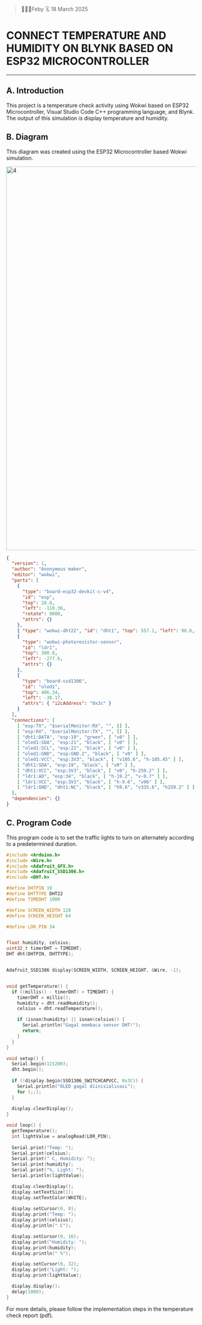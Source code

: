 
>👩🏻‍💻Feby 🗓 18 March 2025

# CONNECT TEMPERATURE AND HUMIDITY ON BLYNK BASED ON ESP32 MICROCONTROLLER 
---
## **A. Introduction**

This project is a temperature check activity using Wokwi based on ESP32 Microcontroller, Visual Studio Code C++ programming language, and Blynk. The output of this simulation is display temperature and humidity.

## **B. Diagram**
This diagram was created using the ESP32 Microcontroller based Wokwi simulation.

<img width="1020" alt="4" src="https://github.com/user-attachments/assets/fa6efb88-a954-4043-ad7b-6e3d96b17a6a" />





```json
{
  "version": 1,
  "author": "Anonymous maker",
  "editor": "wokwi",
  "parts": [
    {
      "type": "board-esp32-devkit-c-v4",
      "id": "esp",
      "top": 28.8,
      "left": -110.36,
      "rotate": 9000,
      "attrs": {}
    },
    { "type": "wokwi-dht22", "id": "dht1", "top": 557.1, "left": 90.6, "attrs": {} },
    {
      "type": "wokwi-photoresistor-sensor",
      "id": "ldr1",
      "top": 300.8,
      "left": -277.6,
      "attrs": {}
    },
    {
      "type": "board-ssd1306",
      "id": "oled1",
      "top": 406.34,
      "left": -38.17,
      "attrs": { "i2cAddress": "0x3c" }
    }
  ],
  "connections": [
    [ "esp:TX", "$serialMonitor:RX", "", [] ],
    [ "esp:RX", "$serialMonitor:TX", "", [] ],
    [ "dht1:DATA", "esp:19", "green", [ "v0" ] ],
    [ "oled1:SDA", "esp:21", "black", [ "v0" ] ],
    [ "oled1:SCL", "esp:22", "black", [ "v0" ] ],
    [ "oled1:GND", "esp:GND.2", "black", [ "v0" ] ],
    [ "oled1:VCC", "esp:3V3", "black", [ "v105.6", "h-105.45" ] ],
    [ "dht1:SDA", "esp:19", "black", [ "v0" ] ],
    [ "dht1:VCC", "esp:3V3", "black", [ "v0", "h-259.2" ] ],
    [ "ldr1:AO", "esp:34", "black", [ "h-19.2", "v-0.7" ] ],
    [ "ldr1:VCC", "esp:3V3", "black", [ "h-9.6", "v96" ] ],
    [ "ldr1:GND", "dht1:NC", "black", [ "h9.6", "v335.6", "h259.2" ] ]
  ],
  "dependencies": {}
}
```

## **C. Program Code**
This program code is to set the traffic lights to turn on alternately according to a predetermined duration.

```cpp
#include <Arduino.h>
#include <Wire.h>
#include <Adafruit_GFX.h>
#include <Adafruit_SSD1306.h>
#include <DHT.h>

#define DHTPIN 19
#define DHTTYPE DHT22
#define TIMEDHT 1000

#define SCREEN_WIDTH 128
#define SCREEN_HEIGHT 64

#define LDR_PIN 34 


float humidity, celsius;
uint32_t timerDHT = TIMEDHT;
DHT dht(DHTPIN, DHTTYPE);


Adafruit_SSD1306 display(SCREEN_WIDTH, SCREEN_HEIGHT, &Wire, -1);


void getTemperature() {
  if ((millis() - timerDHT) > TIMEDHT) {
    timerDHT = millis();
    humidity = dht.readHumidity();
    celsius = dht.readTemperature();

    if (isnan(humidity) || isnan(celsius)) {
      Serial.println("Gagal membaca sensor DHT!");
      return;
    }
  }
}

void setup() {
  Serial.begin(115200);
  dht.begin();
  
  if (!display.begin(SSD1306_SWITCHCAPVCC, 0x3C)) {
    Serial.println("OLED gagal diinisialisasi");
    for (;;);
  }
  
  display.clearDisplay();
}

void loop() {
  getTemperature();
  int lightValue = analogRead(LDR_PIN); 
  
  Serial.print("Temp: ");
  Serial.print(celsius);
  Serial.print(" C, Humidity: ");
  Serial.print(humidity);
  Serial.print("%, Light: ");
  Serial.println(lightValue);

  display.clearDisplay();
  display.setTextSize(1);
  display.setTextColor(WHITE);
  
  display.setCursor(0, 0);
  display.print("Temp: ");
  display.print(celsius);
  display.println(" C");

  display.setCursor(0, 16);
  display.print("Humidity: ");
  display.print(humidity);
  display.println(" %");

  display.setCursor(0, 32);
  display.print("Light: ");
  display.print(lightValue);

  display.display();
  delay(1000);
}
```
For more details, please follow the implementation steps in the temperature check report (pdf).
